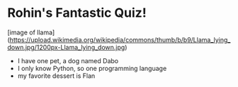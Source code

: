 # **Rohin's Fantastic Quiz!**

[image of llama] (https://upload.wikimedia.org/wikipedia/commons/thumb/b/b9/Llama_lying_down.jpg/1200px-Llama_lying_down.jpg)

- I have one pet, a dog named Dabo
- I only know Python, so one programming language
- my favorite dessert is Flan
